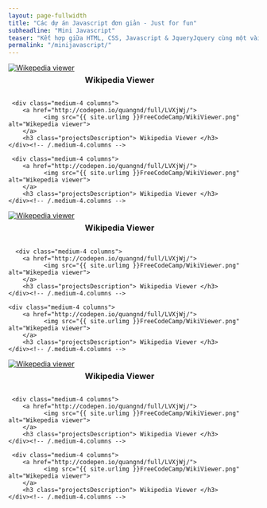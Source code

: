 ```yaml
---
layout: page-fullwidth
title: "Các dự án Javascript đơn giản - Just for fun"
subheadline: "Mini Javascript"
teaser: "Kết hợp giữa HTML, CSS, Javascript & JqueryJquery cùng một vài thuật toán cơ sở khác! Các dự án được xây dựng trên codepen.io, nếu có hứng thú bạn có thể fork và sửa source code theo ý của mình :)"
permalink: "/minijavascript/"
---
```

<div class="row t30">
    <div class="medium-4 columns">
        <a href="http://codepen.io/quangnd/full/LVXjWj/">
              <img src="{{ site.urlimg }}FreeCodeCamp/WikiViewer.png" alt="Wikepedia viewer">
        </a>
        <h3 class="projectsDescription"> Wikipedia Viewer </h3>
    </div><!-- /.medium-4.columns -->

     <div class="medium-4 columns">
        <a href="http://codepen.io/quangnd/full/LVXjWj/">
              <img src="{{ site.urlimg }}FreeCodeCamp/WikiViewer.png" alt="Wikepedia viewer">
        </a>
        <h3 class="projectsDescription"> Wikipedia Viewer </h3>
    </div><!-- /.medium-4.columns -->

     <div class="medium-4 columns">
        <a href="http://codepen.io/quangnd/full/LVXjWj/">
              <img src="{{ site.urlimg }}FreeCodeCamp/WikiViewer.png" alt="Wikepedia viewer">
        </a>
        <h3 class="projectsDescription"> Wikipedia Viewer </h3>
    </div><!-- /.medium-4.columns -->
</div><!-- /.row -->

<div class="row t30">
     <div class="medium-4 columns">
        <a href="http://codepen.io/quangnd/full/LVXjWj/">
              <img src="{{ site.urlimg }}FreeCodeCamp/WikiViewer.png" alt="Wikepedia viewer">
        </a>
        <h3 class="projectsDescription"> Wikipedia Viewer </h3>
    </div><!-- /.medium-4.columns -->

      <div class="medium-4 columns">
        <a href="http://codepen.io/quangnd/full/LVXjWj/">
              <img src="{{ site.urlimg }}FreeCodeCamp/WikiViewer.png" alt="Wikepedia viewer">
        </a>
        <h3 class="projectsDescription"> Wikipedia Viewer </h3>
    </div><!-- /.medium-4.columns -->

    <div class="medium-4 columns">
        <a href="http://codepen.io/quangnd/full/LVXjWj/">
              <img src="{{ site.urlimg }}FreeCodeCamp/WikiViewer.png" alt="Wikepedia viewer">
        </a>
        <h3 class="projectsDescription"> Wikipedia Viewer </h3>
    </div><!-- /.medium-4.columns -->
</div><!-- /.row -->

<div class="row t30">
     <div class="medium-4 columns">
        <a href="http://codepen.io/quangnd/full/LVXjWj/">
              <img src="{{ site.urlimg }}FreeCodeCamp/WikiViewer.png" alt="Wikepedia viewer">
        </a>
        <h3 class="projectsDescription"> Wikipedia Viewer </h3>
    </div><!-- /.medium-4.columns -->

     <div class="medium-4 columns">
        <a href="http://codepen.io/quangnd/full/LVXjWj/">
              <img src="{{ site.urlimg }}FreeCodeCamp/WikiViewer.png" alt="Wikepedia viewer">
        </a>
        <h3 class="projectsDescription"> Wikipedia Viewer </h3>
    </div><!-- /.medium-4.columns -->

     <div class="medium-4 columns">
        <a href="http://codepen.io/quangnd/full/LVXjWj/">
              <img src="{{ site.urlimg }}FreeCodeCamp/WikiViewer.png" alt="Wikepedia viewer">
        </a>
        <h3 class="projectsDescription"> Wikipedia Viewer </h3>
    </div><!-- /.medium-4.columns -->
</div><!-- /.row -->

